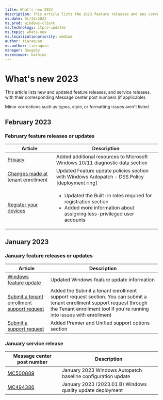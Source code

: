 ```yaml
---
title: What's new 2023
description: This article lists the 2023 feature releases and any corresponding Message center post numbers.
ms.date: 01/31/2023
ms.prod: windows-client
ms.technology: itpro-updates
ms.topic: whats-new
ms.localizationpriority: medium
author: tiaraquan
ms.author: tiaraquan
manager: dougeby
msreviewer: hathind
---
```


# What's new 2023

This article lists new and updated feature releases, and service releases, with their corresponding Message center post numbers (if applicable).

Minor corrections such as typos, style, or formatting issues aren't listed.

## February 2023

### February feature releases or updates

| Article | Description |
| ----- | ----- |
| [Privacy](../references/windows-autopatch-privacy.md) | Added additional resources to Microsoft Windows 10/11 diagnostic data section |
| [Changes made at tenant enrollment](../references/windows-autopatch-changes-to-tenant.md) | Updated Feature update policies section with Windows Autopatch - DSS Policy [deployment ring] |
| [Register your devices](../deploy/windows-autopatch-register-devices.md) |<ul><li>Updated the Built-in roles required for registration section</li><li>Added more information about assigning less-privileged user accounts</li></ul> |

## January 2023

### January feature releases or updates

| Article | Description |
| ----- | ----- |
| [Windows feature update](../operate/windows-autopatch-windows-feature-update-overview.md) | Updated Windows feature update information |
| [Submit a tenant enrollment support request](../prepare/windows-autopatch-enrollment-support-request.md) | Added the Submit a tenant enrollment support request section. You can submit a tenant enrollment support request through the Tenant enrollment tool if you're running into issues with enrollment |
| [Submit a support request](../operate/windows-autopatch-support-request.md) | Added Premier and Unified support options section |

### January service release

| Message center post number | Description |
| ----- | ----- |
| [MC500889](https://admin.microsoft.com/adminportal/home#/MessageCenter) | January 2023 Windows Autopatch baseline configuration update |
| [MC494386](https://admin.microsoft.com/adminportal/home#/MessageCenter) | January 2023 (2023.01 B) Windows quality update deployment |
